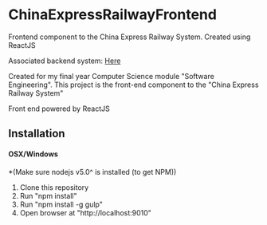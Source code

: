 # ChinaExpressRailwayFrontend
Frontend component to the China Express Railway System. Created using ReactJS

Associated backend system: [Here](https://github.com/dconey646/ChinaExpressRailwayWebService)

Created for my final year Computer Science module "Software Engineering".
This project is the front-end component to the "China Express Railway System"

Front end powered by ReactJS

## Installation
#### OSX/Windows

*(Make sure nodejs v5.0^ is installed (to get NPM))
<ol>
  <li>Clone this repository</li>
  <li>Run "npm install"</li>
  <li>Run "npm install -g gulp"</li>
  <li>Open browser at "http://localhost:9010"</li>
</ol>

